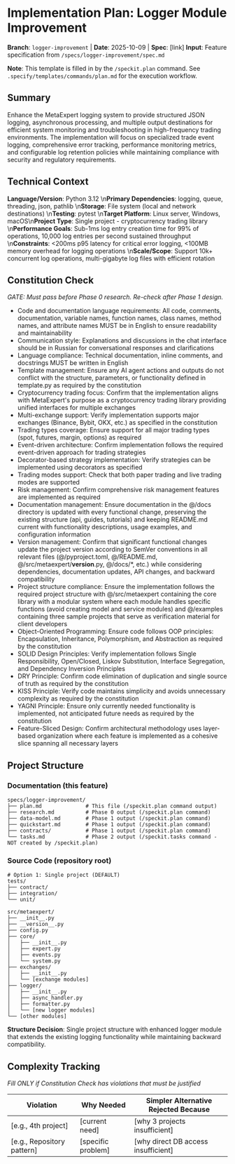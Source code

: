 # Implementation Plan: Logger Module Improvement

**Branch**: `logger-improvement` | **Date**: 2025-10-09 | **Spec**: [link]
**Input**: Feature specification from `/specs/logger-improvement/spec.md`

**Note**: This template is filled in by the `/speckit.plan` command. See `.specify/templates/commands/plan.md` for the execution workflow.

## Summary

Enhance the MetaExpert logging system to provide structured JSON logging, asynchronous processing, and multiple output destinations for efficient system monitoring and troubleshooting in high-frequency trading environments. The implementation will focus on specialized trade event logging, comprehensive error tracking, performance monitoring metrics, and configurable log retention policies while maintaining compliance with security and regulatory requirements.

## Technical Context

**Language/Version**: Python 3.12  \n**Primary Dependencies**: logging, queue, threading, json, pathlib  \n**Storage**: File system (local and network destinations)  \n**Testing**: pytest  \n**Target Platform**: Linux server, Windows, macOS\n**Project Type**: Single project - cryptocurrency trading library  \n**Performance Goals**: Sub-1ms log entry creation time for 99% of operations, 10,000 log entries per second sustained throughput  \n**Constraints**: <200ms p95 latency for critical error logging, <100MB memory overhead for logging operations  \n**Scale/Scope**: Support 10k+ concurrent log operations, multi-gigabyte log files with efficient rotation

## Constitution Check

*GATE: Must pass before Phase 0 research. Re-check after Phase 1 design.*

- Code and documentation language requirements: All code, comments, documentation, variable names, function names, class names, method names, and attribute names MUST be in English to ensure readability and maintainability
- Communication style: Explanations and discussions in the chat interface should be in Russian for conversational responses and clarifications
- Language compliance: Technical documentation, inline comments, and docstrings MUST be written in English
- Template management: Ensure any AI agent actions and outputs do not conflict with the structure, parameters, or functionality defined in template.py as required by the constitution
- Cryptocurrency trading focus: Confirm that the implementation aligns with MetaExpert's purpose as a cryptocurrency trading library providing unified interfaces for multiple exchanges
- Multi-exchange support: Verify implementation supports major exchanges (Binance, Bybit, OKX, etc.) as specified in the constitution
- Trading types coverage: Ensure support for all major trading types (spot, futures, margin, options) as required
- Event-driven architecture: Confirm implementation follows the required event-driven approach for trading strategies
- Decorator-based strategy implementation: Verify strategies can be implemented using decorators as specified
- Trading modes support: Check that both paper trading and live trading modes are supported
- Risk management: Confirm comprehensive risk management features are implemented as required
- Documentation management: Ensure documentation in the @/docs directory is updated with every functional change, preserving the existing structure (api, guides, tutorials) and keeping README.md current with functionality descriptions, usage examples, and configuration information
- Version management: Confirm that significant functional changes update the project version according to SemVer conventions in all relevant files (@/pyproject.toml, @/README.md, @/src/metaexpert/__version__.py, @/docs/*, etc.) while considering dependencies, documentation updates, API changes, and backward compatibility
- Project structure compliance: Ensure the implementation follows the required project structure with @/src/metaexpert containing the core library with a modular system where each module handles specific functions (avoid creating model and service modules) and @/examples containing three sample projects that serve as verification material for client developers
- Object-Oriented Programming: Ensure code follows OOP principles: Encapsulation, Inheritance, Polymorphism, and Abstraction as required by the constitution
- SOLID Design Principles: Verify implementation follows Single Responsibility, Open/Closed, Liskov Substitution, Interface Segregation, and Dependency Inversion Principles
- DRY Principle: Confirm code elimination of duplication and single source of truth as required by the constitution
- KISS Principle: Verify code maintains simplicity and avoids unnecessary complexity as required by the constitution
- YAGNI Principle: Ensure only currently needed functionality is implemented, not anticipated future needs as required by the constitution
- Feature-Sliced Design: Confirm architectural methodology uses layer-based organization where each feature is implemented as a cohesive slice spanning all necessary layers

## Project Structure

### Documentation (this feature)

```
specs/logger-improvement/
├── plan.md              # This file (/speckit.plan command output)
├── research.md          # Phase 0 output (/speckit.plan command)
├── data-model.md        # Phase 1 output (/speckit.plan command)
├── quickstart.md        # Phase 1 output (/speckit.plan command)
├── contracts/           # Phase 1 output (/speckit.plan command)
└── tasks.md             # Phase 2 output (/speckit.tasks command - NOT created by /speckit.plan)
```

### Source Code (repository root)

```
# Option 1: Single project (DEFAULT)
tests/
├── contract/
├── integration/
└── unit/

src/metaexpert/
├── __init__.py
├── __version__.py
├── config.py
├── core/
│   ├── __init__.py
│   ├── expert.py
│   ├── events.py
│   └── system.py
├── exchanges/
│   ├── __init__.py
│   └── [exchange modules]
├── logger/
│   ├── __init__.py
│   ├── async_handler.py
│   ├── formatter.py
│   └── [new logger modules]
└── [other modules]
```

**Structure Decision**: Single project structure with enhanced logger module that extends the existing logging functionality while maintaining backward compatibility.

## Complexity Tracking

*Fill ONLY if Constitution Check has violations that must be justified*

| Violation | Why Needed | Simpler Alternative Rejected Because |
|-----------|------------|-------------------------------------|
| [e.g., 4th project] | [current need] | [why 3 projects insufficient] |
| [e.g., Repository pattern] | [specific problem] | [why direct DB access insufficient] |
